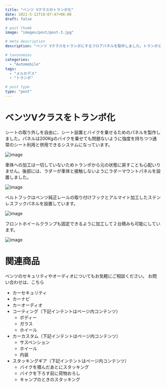 ```yaml
---
title: "ベンツ Vクラスのトランポ化"
date: 2021-5-12T10:07:47+06:00
draft: false

# post thumb
image: "images/post/post-3.jpg"

# meta description
description: "ベンツ Vクラスをトランポにするフロアパネルを製作しました。トランポと７人乗りの機能を損なわない構造になっています。ロング、エクストラロングそれぞれの車種ごとにパネルを製作します。"

# taxonomies
categories: 
  - "Automobile"
tags:
  - "メルセデス"
  - "トランポ"

# post type
type: "post"
---
```


# ベンツVクラスをトランポ化

シートの取り外しを自由に、シート設置とバイクを乗せるためのパネルを製作しました。パネルは200Kgのバイクを乗せても問題ないように強度を持ちつつ通常のシート利用と併用できるシステムになっています。

![image](https://oceans.tokyo.jp/wp-content/uploads/2020/07/web_vc_0719-89402_re.jpg)

車体への加工は一切していないためトランポから元の状態に戻すことも心配いりません。後部には、ラダーが車体と接触しないようにラダーマウントパネルを設置しました。

![image](https://nonidel.jp/wp/wp-content/uploads/2015/10/PA022368_R400.jpg)

ベルトフックはベンツ純正レールの取り付けフックとアルマイト加工したステンレスフックパネルを設置しています。

![image](https://cdn.snsimg.carview.co.jp/minkara/parts/000/009/777/648/9777648/p1.jpg?ct=adb8156643be)

フロントホイールクランプも固定できるように加工して２台積みも可能にしています。

![image](https://item-shopping.c.yimg.jp/i/n/cycle-world_b07-240001_2)

# 関連商品
ベンツのセキュリティやオーディオについてもお気軽にご相談ください。
お問い合わせは、こちら

* カーセキュリティ
* カーナビ
* カーオーディオ
* コーティング（下記インテントはページ内コンテンツ）
    * ボディー
    * ガラス
    * ホイール
* カーカスタム（下記インテントはページ内コンテンツ）
	* サスペンション
    * ホイール
    * 内装
* スタッキングギア（下記インテントはページ内コンテンツ）
    * バイクを積んだあとにスタッキング
    * バイクを下ろす前に荷物おろし
    * キャンプのときのスタッキング